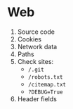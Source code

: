 # Web 


1. Source code
2. Cookies
3. Network data
4. Paths
5. Check sites:
    * `/.git`
    * `/robots.txt`
    * `/citemap.txt`
    * `?DEBUG=True`
6. Header fields
